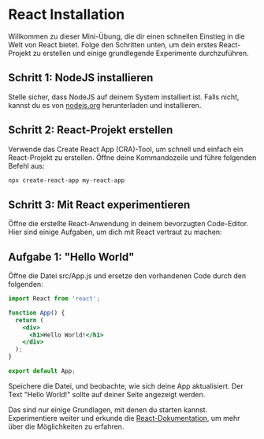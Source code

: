 # React Installation

Willkommen zu dieser Mini-Übung, die dir einen schnellen Einstieg in die Welt von React bietet. Folge den Schritten unten, um dein erstes React-Projekt zu erstellen und einige grundlegende Experimente durchzuführen.

## Schritt 1: NodeJS installieren

Stelle sicher, dass NodeJS auf deinem System installiert ist. Falls nicht, kannst du es von [nodejs.org](https://nodejs.org/) herunterladen und installieren.

## Schritt 2: React-Projekt erstellen

Verwende das Create React App (CRA)-Tool, um schnell und einfach ein React-Projekt zu erstellen. Öffne deine Kommandozeile und führe folgenden Befehl aus:

```bash
npx create-react-app my-react-app
```

## Schritt 3: Mit React experimentieren
Öffne die erstellte React-Anwendung in deinem bevorzugten Code-Editor. Hier sind einige Aufgaben, um dich mit React vertraut zu machen:

## Aufgabe 1: "Hello World"
Öffne die Datei src/App.js und ersetze den vorhandenen Code durch den folgenden:

```jsx
import React from 'react';

function App() {
  return (
    <div>
      <h1>Hello World!</h1>
    </div>
  );
}

export default App;

```

Speichere die Datei, und beobachte, wie sich deine App aktualisiert. Der Text "Hello World!" sollte auf deiner Seite angezeigt werden.

Das sind nur einige Grundlagen, mit denen du starten kannst. Experimentiere weiter und erkunde die [React-Dokumentation](https://reactjs.org/), um mehr über die Möglichkeiten zu erfahren.
